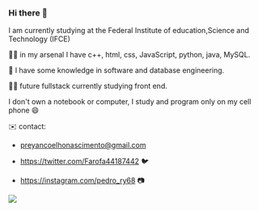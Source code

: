 ### Hi there 👋

I am currently studying at the Federal Institute of education,Science and Technology (IFCE)

👨‍💻  in my arsenal I have c++, html, css, JavaScript, python, java, MySQL.

🧠  I have some knowledge in software and database engineering.

👨‍🔧  future fullstack currently studying front end.

I don't own a notebook or computer, I study and program only on my cell phone 😄

✉️ contact:

- preyancoelhonascimento@gmail.com

- https://twitter.com/Farofa44187442 🐦

-  https://instagram.com/pedro_ry68 📷


![](https://tenor.com/view/hollow-knight-breakdance-sidebub-gif-26548668)
